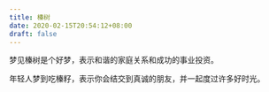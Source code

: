 ```yaml
---
title: 榛树
date: 2020-02-15T20:54:12+08:00
draft: false
---
```


梦见榛树是个好梦，表示和谐的家庭关系和成功的事业投资。

年轻人梦到吃榛籽，表示你会结交到真诚的朋友，并一起度过许多好时光。

